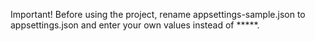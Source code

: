 Important! Before using the project, rename appsettings-sample.json to appsettings.json and enter your own values instead of *****.